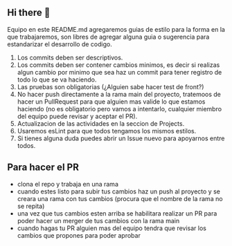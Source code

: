 ## Hi there 👋

Equipo en este README.md agregaremos guias de estilo para la forma en la que trabajaremos, son libres de agregar alguna guia o sugerencia para estandarizar el desarrollo de codigo.

1. Los commits deben ser descriptivos.
2. Los commits deben ser contener cambios minimos, es decir si realizas algun cambio por minimo que sea haz un commit para tener registro de todo lo que se va haciendo.
3. Las pruebas son obligatorias (¿Alguien sabe hacer test de front?)
4. No hacer push directamente a la rama main del proyecto, tratemoos de hacer un PullRequest para que alguien mas valide lo que estamos haciendo (no es obligatorio pero vamos a intentarlo, cualquier miembro del equipo puede revisar y aceptar el PR).
5. Actualizacion de las actividades en la seccion de Projects.
6. Usaremos esLint para que todos tengamos los mismos estilos. 
7. Si tienes alguna duda puedes abrir un Issue nuevo para apoyarnos entre todos.


## Para hacer el PR 
- clona el repo y trabaja en una rama
- cuando estes listo para subir tus cambios haz un push al proyecto y se creara una rama con tus cambios (procura que el nombre de la rama no se repita)
- una vez que tus cambios esten arriba se habilitara realizar un PR para poder hacer un merger de tus cambios con la rama main
- cuando hagas tu PR alguien mas del equipo tendra que revisar los cambios que propones para poder aprobar

